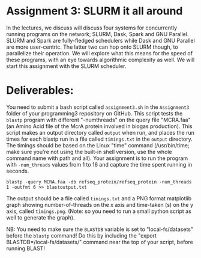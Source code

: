 # Assignment 3: SLURM it all around
In the lectures, we discuss will discuss four systems for concurrently running programs on the network; SLURM, Dask, Spark and GNU Parallel. SLURM and Spark are fully-fledged schedulers while Dask and GNU Parallel are more user-centric. The latter two can hop onto SLURM though, to parallelize their operation. We will explore what this means for the speed of these programs, with an eye towards algorithmic complexity as well. We will start this assignment with the SLURM scheduler.

# Deliverables:
You need to submit a bash script called ```assignment3.sh``` in the ```Assignment3``` folder of your programming3 repository on GitHub. This script tests the ```blastp``` program with different "-numthreads" on the query file "MCRA.faa" (an Amino Acid file of the McrA protein involved in biogas production). This script makes an output directory called ```output``` when run, and places the run times for each blastp run in a file called ```timings.txt``` in the ```output``` directory. The timings should be based on the Linux "time" command (/usr/bin/time; make sure you're not using the built-in shell version, use the whole command name with path and all).
Your assignment is to run the program with ```-num_threads``` values from 1 to 16 and capture the time spent running in seconds.<br>
```export BLASTDB=/local-fs/datasets/ <br/>
blastp -query MCRA.faa -db refseq_protein/refseq_protein -num_threads 1 -outfmt 6 >> blastoutput.txt
```
The output should be a file called ```timings.txt``` and a PNG format matplotlib graph showing number-of-threads on the x axis and time-taken (s) on the y axis, called ```timings.png```. (Note: so you need to run a small python script as well to generate the graph).<br>

NB: You need to make sure the ```BLASTDB``` variable is set to "local-fs/datasets" before the ```blastp``` command! Do this by including the "export BLASTDB=/local-fs/datasets/" command near the top of your script, before running BLAST!
